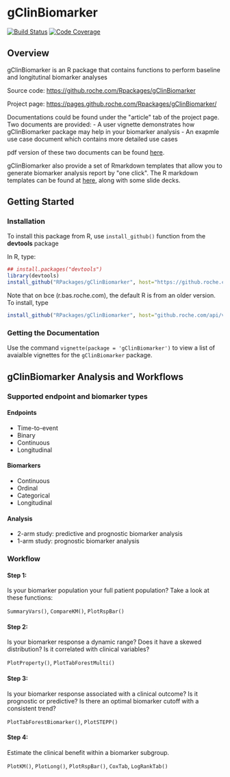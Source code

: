 
gClinBiomarker
==============

[![Build Status](https://img.shields.io/badge/build-passing-brightgreen.svg?style=flat-square)]() [![Code Coverage](https://img.shields.io/badge/coverage-0%25-red.svg?style=flat-square)]()

Overview
--------

gClinBiomarker is an R package that contains functions to perform baseline and longitutinal biomarker analyses

Source code: <https://github.roche.com/Rpackages/gClinBiomarker>

Project page: <https://pages.github.roche.com/Rpackages/gClinBiomarker/>

Documentations could be found under the "article" tab of the project page. Two documents are provided: - A user vignette demonstrates how gClinBiomarker package may help in your biomarker analysis - An exapmle use case document which contains more detailed use cases

pdf version of these two documents can be found [here](https://github.roche.com/Rpackages/gClinBiomarker/tree/master/inst/doc).

gClinBiomarker also provide a set of Rmarkdown templates that allow you to generate biomarker analysis report by "one click". The R markdown templates can be found at [here](https://github.roche.com/lengn/gClinbiomarker_documents), along with some slide decks.

Getting Started
---------------

### Installation

To install this package from R, use `install_github()` function from the **devtools** package

In R, type:

``` r
## install.packages("devtools")
library(devtools)
install_github("RPackages/gClinBiomarker", host="https://github.roche.com/api/v3")
```

Note that on bce (r.bas.roche.com), the default R is from an older version. To install, type

``` r
install_github("RPackages/gClinBiomarker", host="github.roche.com/api/v3")
```

### Getting the Documentation

Use the command `vignette(package = 'gClinBiomarker')` to view a list of avaialble vignettes for the `gClinBiomarker` package.

gClinBiomarker Analysis and Workflows
-------------------------------------

### Supported endpoint and biomarker types

#### Endpoints

-   Time-to-event
-   Binary
-   Continuous
-   Longitudinal

#### Biomarkers

-   Continuous
-   Ordinal
-   Categorical
-   Longitudinal

#### Analysis

-   2-arm study: predictive and prognostic biomarker analysis
-   1-arm study: prognostic biomarker analysis

### Workflow

#### Step 1:

Is your biomarker population your full patient population? Take a look at these functions:

`SummaryVars()`, `CompareKM()`, `PlotRspBar()`

#### Step 2:

Is your biomarker response a dynamic range? Does it have a skewed distribution? Is it correlated with clinical variables?

`PlotProperty()`, `PlotTabForestMulti()`

#### Step 3:

Is your biomarker response associated with a clinical outcome? Is it prognostic or predictive? Is there an optimal biomarker cutoff with a consistent trend?

`PlotTabForestBiomarker()`, `PlotSTEPP()`

#### Step 4:

Estimate the clinical benefit within a biomarker subgroup.

`PlotKM()`, `PlotLong()`, `PlotRspBar()`, `CoxTab`, `LogRankTab()`

